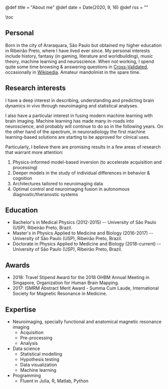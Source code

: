@def title = "About me"
@def date = Date(2020, 9, 16)
@def rss = ""

\toc

## Personal

Born in the city of Araraquara, São Paulo but obtained my higher education in Ribeirão Preto, where I have lived ever since.
My personal interests include history, fantasy (in gaming, literature and worldbuilding), music theory, machine learning and neuroscience.
When not working, I spend quite some time browsing & answering questions in [Cross-Validated](https://stats.stackexchange.com/users/60613/firebug?tab=profile), occasionally in [Wikipedia](https://en.wikipedia.org/wiki/Special:Contributions/Bruno_H_Vieira).
Amateur mandolinist in the spare time.

## Research interests

I have a deep interest in describing, understanding and predicting brain dynamics in vivo through neuroimaging and statistical analyses.

I also have a particular interest in fusing modern machine learning with brain imaging.
Machine learning has made many in-roads into neuroscience, and probably will continue to do so in the following years.
On the other hand of the spectrum, in neuroradiology the first machine learning-based solutions are starting to be approved for clinical uses.

Particularly, I believe there are promising results in a few areas of research that warrant more attention: 
1. Physics-informed model-based inversion (to accelerate acquisition and processing)
2. Deeper models in the study of individual differences in behavior & cognition
3. Architectures tailored to neuroimaging data 
4. Optimal control and neuroimaging fusion in autonomous diagnostic/theranostic systems

## Education

- Bachelor's in Medical Physics (2012-2015) -- University of São Paulo (USP), Ribeirão Preto, Brazil.
- Master's in Physics Applied to Medicine and Biology (2016-2017) -- University of São Paulo (USP), Ribeirão Preto, Brazil.
- Doctorate in Physics Applied to Medicine and Biology (2018-current) -- University of São Paulo (USP), Ribeirão Preto, Brazil.

## Awards

- 2018: Travel Stipend Award for the 2018 OHBM Annual Meeting in Singapore, Organization for Human Brain Mapping.
- 2017: ISMRM Abstract Merit Award - Summa Cum Laude, International Society for Magnetic Resonance in Medicine.

## Expertise

- Neuroimaging, specially functional and anatomical magnetic resonance imaging
    - Acquisition
    - Pre-processing
    - Analysis
- Data science
    - Statistical modelling
    - Hypothesis testing
    - Data visualization
    - Machine learning
- Programming
    - Fluent in Julia, R, Matlab, Python